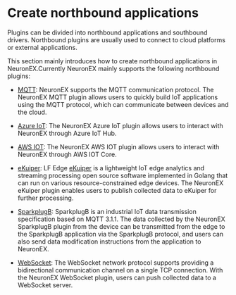 # Create northbound applications

Plugins can be divided into northbound applications and southbound drivers. Northbound plugins are usually used to connect to cloud platforms or external applications.

This section mainly introduces how to create northbound applications in NeuronEX.Currently NeuronEX mainly supports the following northbound plugins:

- [MQTT](./mqtt/overview.md): NeuronEX supports the MQTT communication protocol. The NeuronEX MQTT plugin allows users to quickly build IoT applications using the MQTT protocol, which can communicate between devices and the cloud.

- [Azure IoT](./azure-iot/overview.md): The NeuronEX Azure IoT plugin allows users to interact with NeuronEX through Azure IoT Hub.

- [AWS IOT](./aws-iot/overview.md): The NeuronEX AWS IOT plugin allows users to interact with NeuronEX through AWS IOT Core.
- [eKuiper](./ekuiper/overview.md): LF Edge [eKuiper](https://ekuiper.org/) is a lightweight IoT edge analytics and streaming processing open source software implemented in Golang that can run on various resource-constrained edge devices. The NeuronEX eKuiper plugin enables users to publish collected data to eKuiper for further processing.
- [SparkplugB](./sparkplugb/overview.md): SparkplugB is an industrial IoT data transmission specification based on MQTT 3.1.1. The data collected by the NeuronEX SparkplugB plugin from the device can be transmitted from the edge to the SparkplugB application via the SparkplugB protocol, and users can also send data modification instructions from the application to NeuronEX.
- [WebSocket](./websocket/websocket.md): The WebSocket network protocol supports providing a bidirectional communication channel on a single TCP connection. With the NeuronEX WebSocket plugin, users can push collected data to a WebSocket server.
